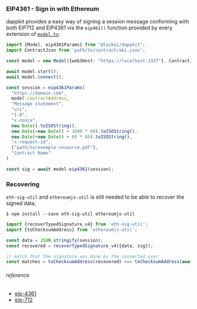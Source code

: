 ### EIP4361 - Sign in with Ethereum
dappkit provides a easy way of signing a session message conforming with both EIP712 and EIP4361 via the `eip461()` function provided by every extension of [`model.ts`](../src/base/model.ts):

```typescript
import {Model, eip4361Params} from "@taikai/dappkit";
import ContractJson from 'path/to/contract/abi.json';

const model = new Model({web3Host: "https://localhost:1337"}, ContractJson.abi, "0xContractAddress");

await model.start();
await model.connect();

const session = eip4361Params(
  "https://domain.com",
  model.contractAddress,
  "Message statement",
  "uri",
  "1.0",
  "x-nonce",
  new Date().toISOString(),
  new Date(+new Date() + 3600 * 60).toISOString(),
  new Date(+new Date() + 60 * 60).toISOString(),
  "x-request-id",
  ["path/to/exemple-resource.pdf"],
  "Contract Name"
)

const sig = await model.eip4361(session);

```

### Recovering

`eth-sig-util` and `ethereumjs-util` is still needed to be able to recover the signed data,
```shell
$ npm install --save eth-sig-util ethereumjs-util
```

```typescript
import {recoverTypedSignature_v4} from 'eth-sig-util';
import {toChecksumAddress} from 'ethereumjs-util';

const data = JSON.stringify(session);
const recovered = recoverTypedSignature_v4({data, sig});

// match that the signature was done by the connected user
const matches = toChecksumAddress(recovered) === toChecksumAddress(await model.getAddress())


```

###### reference

- [eip-4361](https://eips.ethereum.org/EIPS/eip-4361)
- [eip-712](https://eips.ethereum.org/EIPS/eip-712)
